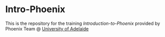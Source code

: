 # Intro-Phoenix

This is the repository for the training _Introduction-to-Phoenix_ provided by Phoenix Team @ [University of Adelaide](https://github.com/PhoenixHPC) 
